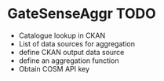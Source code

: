 GateSenseAggr TODO
==================

* Catalogue lookup in CKAN
* List of data sources for aggregation
* define CKAN output data source
* define an aggregation function
* Obtain COSM API key
